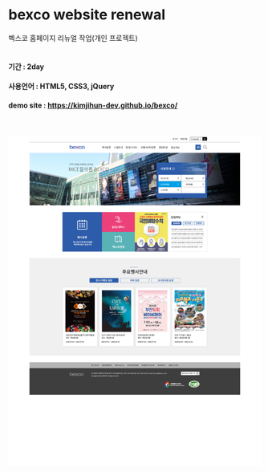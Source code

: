 # bexco website renewal

벡스코 홈페이지 리뉴얼 작업(개인 프로젝트)
<br><br>

#### 기간 : 2day
#### 사용언어 : HTML5, CSS3, jQuery
#### demo site : https://kimjihun-dev.github.io/bexco/
<br><br>
<img src="https://github.com/kimjihun-dev/bexco/blob/master/bexco_re.jpg">
